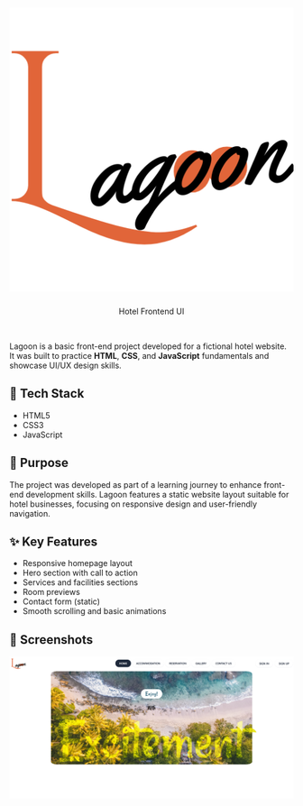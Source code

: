 <h1>
  <div align="center">
    <a href="https://github.com/DishaKD/Concept-Hotel-Website">
      <img src="https://github.com/DishaKD/Concept-Hotel-Website/blob/master/Lagoon/Lagoon/Resources/Lagoon.png" alt="Lagoon Hotel UI" width="600" height="auto">
    </a>
  </div>
</h1>

<p align="center">Hotel Frontend UI</p>
<br>


Lagoon is a basic front-end project developed for a fictional hotel website. It was built to practice **HTML**, **CSS**, and **JavaScript** fundamentals and showcase UI/UX design skills.

## 🚀 Tech Stack

- HTML5  
- CSS3  
- JavaScript  

## 🎯 Purpose

The project was developed as part of a learning journey to enhance front-end development skills. Lagoon features a static website layout suitable for hotel businesses, focusing on responsive design and user-friendly navigation.

## ✨ Key Features

- Responsive homepage layout  
- Hero section with call to action  
- Services and facilities sections  
- Room previews  
- Contact form (static)  
- Smooth scrolling and basic animations  

## 📸 Screenshots

![Homepage](Lagoon/Lagoon/Resources/Lagoon-Home.png)




